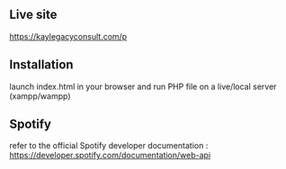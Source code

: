 ## Live site
https://kaylegacyconsult.com/p
 
## Installation
launch index.html in your browser 
and run PHP file on a live/local server (xampp/wampp)

## Spotify
refer to the official Spotify developer documentation :
https://developer.spotify.com/documentation/web-api
